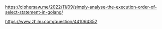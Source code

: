 

https://ciphersaw.me/2022/11/09/simply-analyse-the-execution-order-of-select-statement-in-golang/

https://www.zhihu.com/question/441064352

